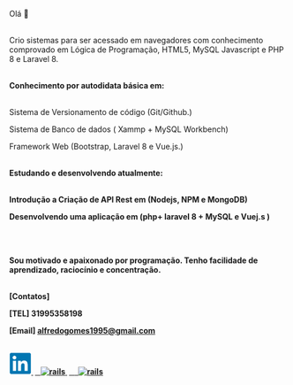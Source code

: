 Olá 👋


<br/>Crio sistemas para ser acessado em navegadores com conhecimento comprovado em Lógica de Programação, HTML5, MySQL Javascript e PHP 8 e Laravel 8.

<br/><b>Conhecimento por autodidata básica em:</b><br/><br/>

Sistema de Versionamento de código (Git/Github.)

Sistema de Banco de dados ( Xammp + MySQL Workbench)

Framework Web (Bootstrap, Laravel 8 e Vue.js.)<br/><br/>

<b>Estudando e desenvolvendo atualmente:<br/><br/>

Introdução a Criação de API Rest em (Nodejs, NPM e MongoDB)

Desenvolvendo uma aplicação em (php+ laravel 8 + MySQL e Vuej.s )

<br/><br/>

Sou motivado e apaixonado por programação. Tenho facilidade de aprendizado, raciocínio e concentração. <br/><br/>        
          
          
[Contatos] <br/>


[TEL] 31995358198

[Email] alfredogomes1995@gmail.com<br/>


<br/><a href="https://www.linkedin.com/in/alfredo1995/" target="_blank">
<img src="https://raw.githubusercontent.com/devicons/devicon/master/icons/linkedin/linkedin-original.svg" alt="rails" width="40" height="40" style="max-width: 100%;"></img>
</a>&nbsp;<a href="https://www.youtube.com/channel/UCXKSo8RSfVmrawXleZ-_arg" target="_blank">
&nbsp;&nbsp;<img src="https://www.flaticon.com/svg/vstatic/svg/174/174883.svg?token=exp=1615312579~hmac=42c0175e7f35ffe5f6fc857de58846c4" alt="rails" width="40" height="40" style="max-width: 100%;"></img>
</a>&nbsp;<a href="https://www.instagram.com/alfredogomesss/" target="_blank">&nbsp;
&nbsp;<a href="https://my.indeed.com/p/alfredog-52cnbyc" target="_blank">&nbsp;&nbsp;<img src="https://play-lh.googleusercontent.com/_sJ-ST-crO8lxIzTv44xv_hiZvA6X7X2-8jSjhha2RfYcGSgACRod38yA6dfmcJHy_M" alt="rails" width="40" height="40" style="max-width: 100%;"></img>
</a>
